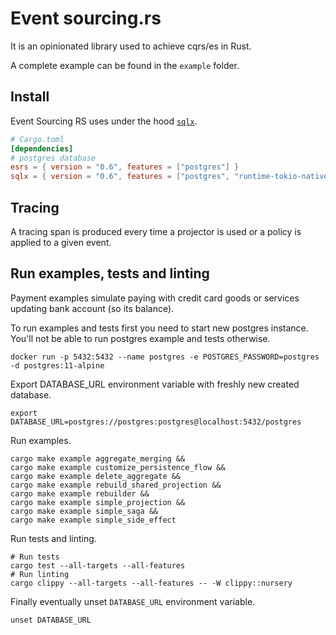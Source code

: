 # Event sourcing.rs

It is an opinionated library used to achieve cqrs/es in Rust.

A complete example can be found in the `example` folder.

## Install

Event Sourcing RS uses under the hood [`sqlx`].

[`sqlx`]: https://github.com/launchbadge/sqlx

```toml
# Cargo.toml
[dependencies]
# postgres database
esrs = { version = "0.6", features = ["postgres"] }
sqlx = { version = "0.6", features = ["postgres", "runtime-tokio-native-tls", "uuid", "json", "chrono"] }
```

## Tracing
A tracing span is produced every time a projector is used or a policy is applied to a given event.

## Run examples, tests and linting

Payment examples simulate paying with credit card goods or services updating bank account (so its balance).

To run examples and tests first you need to start new postgres instance. You'll not be able to run postgres example and
tests otherwise.

```shell
docker run -p 5432:5432 --name postgres -e POSTGRES_PASSWORD=postgres -d postgres:11-alpine
```

Export DATABASE_URL environment variable with freshly new created database.

```shell
export DATABASE_URL=postgres://postgres:postgres@localhost:5432/postgres
```

Run examples.

```shell
cargo make example aggregate_merging &&
cargo make example customize_persistence_flow &&
cargo make example delete_aggregate &&
cargo make example rebuild_shared_projection &&
cargo make example rebuilder &&
cargo make example simple_projection &&
cargo make example simple_saga &&
cargo make example simple_side_effect
```

Run tests and linting.

```shell
# Run tests
cargo test --all-targets --all-features
# Run linting
cargo clippy --all-targets --all-features -- -W clippy::nursery
```

Finally eventually unset `DATABASE_URL` environment variable.

```shell
unset DATABASE_URL
```
